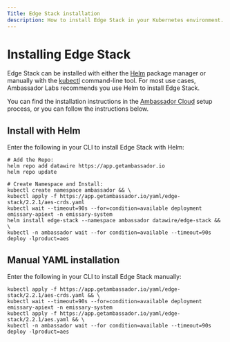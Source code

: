 ```yaml
---
Title: Edge Stack installation
description: How to install Edge Stack in your Kubernetes environment.
---
```


# Installing Edge Stack

Edge Stack can be installed with either the [Helm](https://helm.sh) package manager or manually with the [kubectl](https://kubernetes.io/docs/tasks/tools/) command-line tool. For most use cases, Ambassador Labs recommends you use Helm to install Edge Stack.

You can find the installation instructions in the [Ambassador Cloud](https://app.getambassador.io/) setup process, or you can follow the instructions below.

## Install with Helm

Enter the following in your CLI to install Edge Stack with Helm:

```
# Add the Repo:
helm repo add datawire https://app.getambassador.io
helm repo update
 
# Create Namespace and Install:
kubectl create namespace ambassador && \
kubectl apply -f https://app.getambassador.io/yaml/edge-stack/2.2.1/aes-crds.yaml
kubectl wait --timeout=90s --for=condition=available deployment emissary-apiext -n emissary-system
helm install edge-stack --namespace ambassador datawire/edge-stack && \
kubectl -n ambassador wait --for condition=available --timeout=90s deploy -lproduct=aes
```

## Manual YAML installation 

Enter the following in your CLI to install Edge Stack manually:

```
kubectl apply -f https://app.getambassador.io/yaml/edge-stack/2.2.1/aes-crds.yaml && \
kubectl wait --timeout=90s --for=condition=available deployment emissary-apiext -n emissary-system
kubectl apply -f https://app.getambassador.io/yaml/edge-stack/2.2.1/aes.yaml && \
kubectl -n ambassador wait --for condition=available --timeout=90s deploy -lproduct=aes
```
